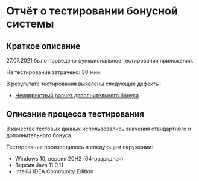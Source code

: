 # Отчёт о тестировании бонусной системы

## Краткое описание

27.07.2021 было проведено функциональное тестирования приложения.

На тестирование затрачено: 30 мин.

В результате тестирования выявлены следующие дефекты:
* [Некорректный расчет дополнительного бонуса](https://github.com/NinePage/3.1.2.2/issues/1)

## Описание процесса тестирования

В качестве тестовых данных использовались значения стандартного и дополнительного бонуса.

Тестирование производилось в следующем окружении:
* Windows 10, версия 20H2 (64-разрядная)
* Версия Java 11.0.11
* IntelliJ IDEA Community Edition
